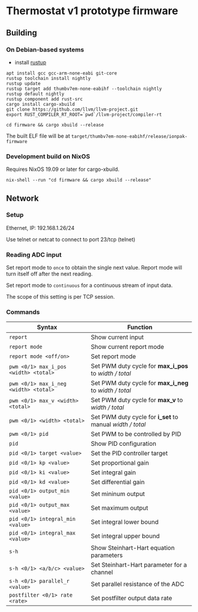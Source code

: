 # Thermostat v1 prototype firmware

## Building

### On Debian-based systems

- install [rustup](https://rustup.rs/)

```shell
apt install gcc gcc-arm-none-eabi git-core
rustup toolchain install nightly
rustup update
rustup target add thumbv7em-none-eabihf --toolchain nightly
rustup default nightly
rustup component add rust-src
cargo install cargo-xbuild
git clone https://github.com/llvm/llvm-project.git
export RUST_COMPILER_RT_ROOT=`pwd`/llvm-project/compiler-rt

cd firmware && cargo xbuild --release
```

The built ELF file will be at `target/thumbv7em-none-eabihf/release/ionpak-firmware`

### Development build on NixOS

Requires NixOS 19.09 or later for cargo-xbuild.

```shell
nix-shell --run "cd firmware && cargo xbuild --release"
```

## Network

### Setup

Ethernet, IP: 192.168.1.26/24

Use telnet or netcat to connect to port 23/tcp (telnet)

### Reading ADC input

Set report mode to `once` to obtain the single next value. Report mode
will turn itself off after the next reading.

Set report mode to `continuous` for a continuous stream of input data.

The scope of this setting is per TCP session.


### Commands

| Syntax                                | Function                                                   |
| ---                                   | ---                                                        |
| `report`                              | Show current input                                         |
| `report mode`                         | Show current report mode                                   |
| `report mode <off/on>`                | Set report mode                                            |
| `pwm <0/1> max_i_pos <width> <total>` | Set PWM duty cycle for **max_i_pos** to *width / total*    |
| `pwm <0/1> max_i_neg <width> <total>` | Set PWM duty cycle for **max_i_neg** to *width / total*    |
| `pwm <0/1> max_v <width> <total>`     | Set PWM duty cycle for **max_v** to *width / total*        |
| `pwm <0/1> <width> <total>`           | Set PWM duty cycle for **i_set** to manual *width / total* |
| `pwm <0/1> pid`                       | Set PWM to be controlled by PID                            |
| `pid`                                 | Show PID configuration                                     |
| `pid <0/1> target <value>`            | Set the PID controller target                              |
| `pid <0/1> kp <value>`                | Set proportional gain                                      |
| `pid <0/1> ki <value>`                | Set integral gain                                          |
| `pid <0/1> kd <value>`                | Set differential gain                                      |
| `pid <0/1> output_min <value>`        | Set mininum output                                         |
| `pid <0/1> output_max <value>`        | Set maximum output                                         |
| `pid <0/1> integral_min <value>`      | Set integral lower bound                                   |
| `pid <0/1> integral_max <value>`      | Set integral upper bound                                   |
| `s-h`                                 | Show Steinhart-Hart equation parameters                    |
| `s-h <0/1> <a/b/c> <value>`           | Set Steinhart-Hart parameter for a channel                 |
| `s-h <0/1> parallel_r <value>`        | Set parallel resistance of the ADC                         |
| `postfilter <0/1> rate <rate>`        | Set postfilter output data rate                            |
